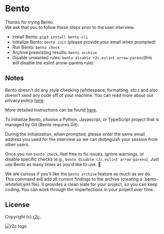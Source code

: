 # Bento
Thanks for trying Bento.  
We ask that you to follow these steps prior to the user interview.
 - Install Bento: `pip3 install bento-cli`
 - Initialize Bento: `bento init` (please provide your email when prompted)
 - Run Bento: `bento check`
 - Archive preexisting results: `bento archive`
 - Disable unwanted rules: `bento disable r2c.eslint arrow-parens`(this will disable the eslint arrow-parens rule)

## Notes
Bento doesn't do any style checking (whitespace, formatting, etc.) and also doesn't send any code off of your machine. You can read more about our privacy policy [here](https://github.com/returntocorp/bento/PRICACY.md).


More detailed instructions can be found [here](https://github.com/returntocorp/bento).  

To initialize Bento, choose a Python, Javascript, or TypeScript project that is managed by Git (Bento requires Git). 

During the initialization, when prompted, please enter the same email address you used for the interview so we can distinguish your session from other users.   

Once you run `bento check`, feel free to fix issues, ignore warnings, or disable specific checks (e.g., `bento disable r2c.eslint arrow-parens`). Just use Bento as many times as you'd like to use. 🤞

We are curious if you'll like the `bento archive` feature as much as we do. This command will add all current findings to the archive (creating a .bento-whitelist.yml file). It provides a clean slate for your project, so you can keep coding. You can work through the imperfections in your project over time. 

## License
Copyright (c) [r2c](https://r2c.dev ).

![r2c logo](https://r2c.dev/r2c-logo-silhouette.png?beta)
